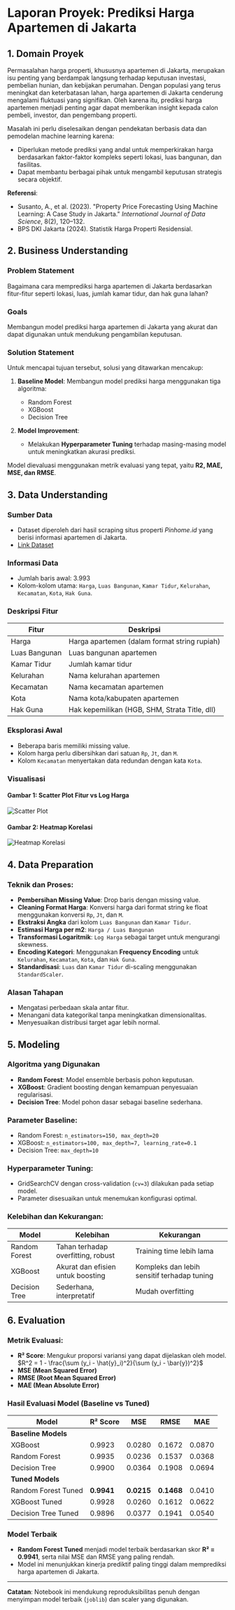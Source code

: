 # Laporan Proyek: Prediksi Harga Apartemen di Jakarta

## 1. Domain Proyek

Permasalahan harga properti, khususnya apartemen di Jakarta, merupakan isu penting yang berdampak langsung terhadap keputusan investasi, pembelian hunian, dan kebijakan perumahan. Dengan populasi yang terus meningkat dan keterbatasan lahan, harga apartemen di Jakarta cenderung mengalami fluktuasi yang signifikan. Oleh karena itu, prediksi harga apartemen menjadi penting agar dapat memberikan insight kepada calon pembeli, investor, dan pengembang properti.

Masalah ini perlu diselesaikan dengan pendekatan berbasis data dan pemodelan machine learning karena:

* Diperlukan metode prediksi yang andal untuk memperkirakan harga berdasarkan faktor-faktor kompleks seperti lokasi, luas bangunan, dan fasilitas.
* Dapat membantu berbagai pihak untuk mengambil keputusan strategis secara objektif.

**Referensi**:

* Susanto, A., et al. (2023). "Property Price Forecasting Using Machine Learning: A Case Study in Jakarta." *International Journal of Data Science*, 8(2), 120–132.
* BPS DKI Jakarta (2024). Statistik Harga Properti Residensial.

## 2. Business Understanding

### Problem Statement

Bagaimana cara memprediksi harga apartemen di Jakarta berdasarkan fitur-fitur seperti lokasi, luas, jumlah kamar tidur, dan hak guna lahan?

### Goals

Membangun model prediksi harga apartemen di Jakarta yang akurat dan dapat digunakan untuk mendukung pengambilan keputusan.

### Solution Statement

Untuk mencapai tujuan tersebut, solusi yang ditawarkan mencakup:

1. **Baseline Model**: Membangun model prediksi harga menggunakan tiga algoritma:

   * Random Forest
   * XGBoost
   * Decision Tree

2. **Model Improvement**:

   * Melakukan **Hyperparameter Tuning** terhadap masing-masing model untuk meningkatkan akurasi prediksi.

Model dievaluasi menggunakan metrik evaluasi yang tepat, yaitu **R2, MAE, MSE, dan RMSE**.

## 3. Data Understanding

### Sumber Data

* Dataset diperoleh dari hasil scraping situs properti *Pinhome.id* yang berisi informasi apartemen di Jakarta.
* [Link Dataset](https://drive.google.com/file/d/1VUa17MfU3vf9sMmxc23D0kcpQD45mCUs/view?usp=sharing)

### Informasi Data

* Jumlah baris awal: 3.993
* Kolom-kolom utama: `Harga`, `Luas Bangunan`, `Kamar Tidur`, `Kelurahan`, `Kecamatan`, `Kota`, `Hak Guna`.

### Deskripsi Fitur

| Fitur         | Deskripsi                                     |
| ------------- | --------------------------------------------- |
| Harga         | Harga apartemen (dalam format string rupiah)  |
| Luas Bangunan | Luas bangunan apartemen                       |
| Kamar Tidur   | Jumlah kamar tidur                            |
| Kelurahan     | Nama kelurahan apartemen                      |
| Kecamatan     | Nama kecamatan apartemen                      |
| Kota          | Nama kota/kabupaten apartemen                 |
| Hak Guna      | Hak kepemilikan (HGB, SHM, Strata Title, dll) |

### Eksplorasi Awal

* Beberapa baris memiliki missing value.
* Kolom harga perlu dibersihkan dari satuan `Rp`, `Jt`, dan `M`.
* Kolom `Kecamatan` menyertakan data redundan dengan kata `Kota`.

### Visualisasi

#### Gambar 1: Scatter Plot Fitur vs Log Harga
![Scatter Plot](https://drive.google.com/uc?export=view&id=1-Djta6hl_kvasmn5zCa1sFAb7uayKE0L)

#### Gambar 2: Heatmap Korelasi
![Heatmap Korelasi](https://drive.google.com/uc?export=view&id=1QU6iXnfphjy-wKIw4I4wN-PSRjucfaji)


## 4. Data Preparation

### Teknik dan Proses:

* **Pembersihan Missing Value**: Drop baris dengan missing value.
* **Cleaning Format Harga**: Konversi harga dari format string ke float menggunakan konversi `Rp`, `Jt`, dan `M`.
* **Ekstraksi Angka** dari kolom `Luas Bangunan` dan `Kamar Tidur`.
* **Estimasi Harga per m2**: `Harga / Luas Bangunan`
* **Transformasi Logaritmik**: `Log Harga` sebagai target untuk mengurangi skewness.
* **Encoding Kategori**: Menggunakan **Frequency Encoding** untuk `Kelurahan`, `Kecamatan`, `Kota`, dan `Hak Guna`.
* **Standardisasi**: `Luas` dan `Kamar Tidur` di-scaling menggunakan `StandardScaler`.

### Alasan Tahapan

* Mengatasi perbedaan skala antar fitur.
* Menangani data kategorikal tanpa meningkatkan dimensionalitas.
* Menyesuaikan distribusi target agar lebih normal.

## 5. Modeling

### Algoritma yang Digunakan

* **Random Forest**: Model ensemble berbasis pohon keputusan.
* **XGBoost**: Gradient boosting dengan kemampuan penyesuaian regularisasi.
* **Decision Tree**: Model pohon dasar sebagai baseline sederhana.

### Parameter Baseline:

* Random Forest: `n_estimators=150, max_depth=20`
* XGBoost: `n_estimators=100, max_depth=7, learning_rate=0.1`
* Decision Tree: `max_depth=10`

### Hyperparameter Tuning:

* GridSearchCV dengan cross-validation (`cv=3`) dilakukan pada setiap model.
* Parameter disesuaikan untuk menemukan konfigurasi optimal.

### Kelebihan dan Kekurangan:

| Model         | Kelebihan                          | Kekurangan                                  |
| ------------- | ---------------------------------- | ------------------------------------------- |
| Random Forest | Tahan terhadap overfitting, robust | Training time lebih lama                    |
| XGBoost       | Akurat dan efisien untuk boosting  | Kompleks dan lebih sensitif terhadap tuning |
| Decision Tree | Sederhana, interpretatif           | Mudah overfitting                           |


## 6. Evaluation

### Metrik Evaluasi:

* **R² Score**: Mengukur proporsi variansi yang dapat dijelaskan oleh model.
  $R^2 = 1 - \frac{\sum (y_i - \hat{y}_i)^2}{\sum (y_i - \bar{y})^2}$
* **MSE (Mean Squared Error)**
* **RMSE (Root Mean Squared Error)**
* **MAE (Mean Absolute Error)**

### Hasil Evaluasi Model (Baseline vs Tuned)

| Model                  | R² Score | MSE     | RMSE    | MAE     |
|------------------------|----------|---------|---------|---------|
| **Baseline Models**    |          |         |         |         |
| XGBoost                | 0.9923   | 0.0280  | 0.1672  | 0.0870  |
| Random Forest          | 0.9935   | 0.0236  | 0.1537  | 0.0368  |
| Decision Tree          | 0.9900   | 0.0364  | 0.1908  | 0.0694  |
| **Tuned Models**       |          |         |         |         |
| Random Forest Tuned    | **0.9941** | **0.0215** | **0.1468** | 0.0410  |
| XGBoost Tuned          | 0.9928   | 0.0260  | 0.1612  | 0.0622  |
| Decision Tree Tuned    | 0.9896   | 0.0377  | 0.1941  | 0.0540  |

### Model Terbaik
- **Random Forest Tuned** menjadi model terbaik berdasarkan skor **R² = 0.9941**, serta nilai MSE dan RMSE yang paling rendah.
- Model ini menunjukkan kinerja prediktif paling tinggi dalam memprediksi harga apartemen di Jakarta.

---

**Catatan**: Notebook ini mendukung reproduksibilitas penuh dengan menyimpan model terbaik (`joblib`) dan scaler yang digunakan.
